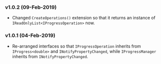 ### v1.0.2 (09-Feb-2019)

- Changed `CreateOperations()` extension so that it returns an instance of `IReadOnlyList<IProgressOperation>` now.

### v1.0.1 (04-Feb-2019)

- Re-arranged interfaces so that `IProgressOperation` inherits from `IProgress<double>` and `INotifyPropertyChanged`, while `IProgressManager` inherits from `INotifyPropertyChanged`.